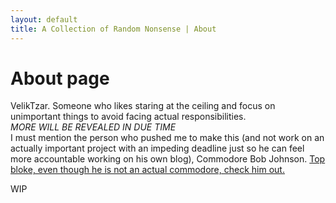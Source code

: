 ```yaml
---
layout: default
title: A Collection of Random Nonsense | About
---
```

# About page

VelikTzar. 
Someone who likes staring at the ceiling and focus on unimportant things to avoid facing actual responsibilities. \
_MORE WILL BE REVEALED IN DUE TIME_\
I must mention the person who pushed me to make this (and not work on an actually important project with an impeding deadline just so he can feel more accountable working on his own blog), Commodore Bob Johnson. [Top bloke, even though he is not an actual commodore, check him out.](https://virtualdustpan.co.uk/)

WIP